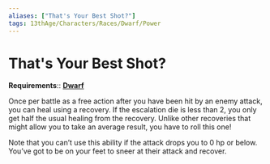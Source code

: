 ```yaml
---
aliases: ["That's Your Best Shot?"]
tags: 13thAge/Characters/Races/Dwarf/Power
---
```

# That's Your Best Shot?
**Requirements**:: [**Dwarf**](../2-Dwarf.md)

Once per battle as a free action after you have been hit by an enemy attack, you can heal using a recovery. If the escalation die is less than 2, you only get half the usual healing from the recovery. Unlike other recoveries that might allow you to take an average result, you have to roll this one!

Note that you can’t use this ability if the attack drops you to 0 hp or below. You’ve got to be on your feet to sneer at their attack and recover.
